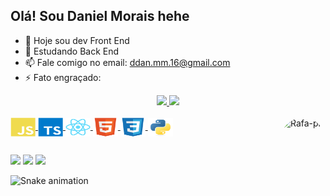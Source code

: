## Olá! Sou Daniel Morais hehe

- 🔭 Hoje sou dev Front End
- 🌱 Estudando Back End
- 📫 Fale comigo no email: ddan.mm.16@gmail.com
- ⚡ Fato engraçado: 

<div align="center">
  <a href="https://github.com/danielmm616">
  <img height="180em" src="https://github-readme-stats.vercel.app/api?username=danielmm616&show_icons=true&theme=radical&include_all_commits=true&count_private=true"/>
  <img height="180em" src="https://github-readme-stats.vercel.app/api/top-langs/?username=danielmm616&layout=compact&langs_count=7&theme=radical"/>
</div>
<div style="display: inline_block"><br>
  <img align="center" alt="Rafa-Js" height="30" width="40" src="https://raw.githubusercontent.com/devicons/devicon/master/icons/javascript/javascript-plain.svg">
  <img align="center" alt="Rafa-Ts" height="30" width="40" src="https://raw.githubusercontent.com/devicons/devicon/master/icons/typescript/typescript-plain.svg">
  <img align="center" alt="Rafa-React" height="30" width="40" src="https://raw.githubusercontent.com/devicons/devicon/master/icons/react/react-original.svg">
  <img align="center" alt="Rafa-HTML" height="30" width="40" src="https://raw.githubusercontent.com/devicons/devicon/master/icons/html5/html5-original.svg">
  <img align="center" alt="Rafa-CSS" height="30" width="40" src="https://raw.githubusercontent.com/devicons/devicon/master/icons/css3/css3-original.svg">
  <img align="center" alt="Rafa-Python" height="30" width="40" src="https://raw.githubusercontent.com/devicons/devicon/master/icons/python/python-original.svg">
  <img align="right" alt="Rafa-pic" height="150" style="border-radius:50px;" src="https://2.bp.blogspot.com/-w_tD3nf51I0/Vum4SdHh36I/AAAAAAAATQg/0zxzDw2EyDY3JuhnMuwnghFVsvHAvO_iw/s1600/211.png?width=676&height=676">
</div>
  
##
  
<div> 
  <a href="https://www.instagram.com/ddan.mm/" target="_blank"><img src="https://img.shields.io/badge/-Instagram-%23E4405F?style=for-the-badge&logo=instagram&logoColor=white" target="_blank"></a>
  <a href = "mailto:ddan.mm.16@gmail.com"><img src="https://img.shields.io/badge/-Gmail-%23333?style=for-the-badge&logo=gmail&logoColor=white" target="_blank"></a>
  <a href="https://www.linkedin.com/in/danielmoraismm616/" target="_blank"><img src="https://img.shields.io/badge/-LinkedIn-%230077B5?style=for-the-badge&logo=linkedin&logoColor=white" target="_blank"></a> 
 
![Snake animation](https://github.com/danielmm616/danielmm616/blob/main/.github/workflows/cobrinha.yml)
 
</div>
